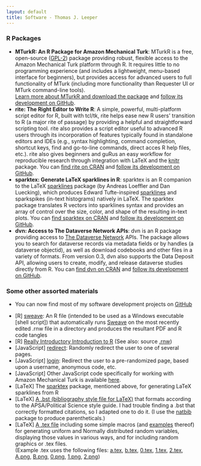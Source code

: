 ```yaml
---
layout: default
title: Software - Thomas J. Leeper
---
```


### R Packages ###

* **MTurkR: An R Package for Amazon Mechanical Turk**: MTurkR is a free, open-source ([GPL-2](http://www.gnu.org/licenses/gpl-2.0.html)) package providing robust, flexible access to the Amazon Mechanical Turk platform through R. It requires little to no programming experience (and includes a lightweight, menu-based interface for beginners), but provides access for advanced users to full functionality of MTurk (including more functionality than Requester UI or MTurk command-line tools).<br/>[Learn more about MTurkR and download the package](http://leeper.github.io/MTurkR) and [follow its development on GitHub](https://github.com/leeper/MTurkR).
* **rite: The Right Editor to Write R**: A simple, powerful, multi-platform script editor for R, built with tcl/tk, rite helps ease new R users' transition to R (a major rite of passage) by providing a helpful and straightforward scripting tool. rite also provides a script editor useful to advanced R users through its incorporation of features typically found in standalone editors and IDEs (e.g., syntax highlighting, command completion, shortcut keys, find and go-to-line commands, direct acces R help files, etc.). rite also gives beginners and guRus an easy workflow for reproducible research through integration with LaTeX and the [knitr](http://cran.r-project.org/web/packages/knitr/index.html) package. You can [find rite on CRAN](http://cran.r-project.org/web/packages/rite/index.html) and [follow its development on GitHub](https://github.com/leeper/rite).
* **sparktex: Generate LaTeX sparklines in R**: sparktex is an R companion to the LaTeX [sparklines](http://www.ctan.org/pkg/sparklines) package (by Andreas Loeffler and Dan Luecking), which produces Edward Tufte-inspired [sparklines](http://en.wikipedia.org/wiki/Sparkline) and sparkspikes (in-text histograms) natively in LaTeX. The sparktex package translates R vectors into sparklines syntax and provides an array of control over the size, color, and shape of the resulting in-text plots. You can [find sparktex on CRAN](http://cran.r-project.org/web/packages/sparktex/index.html) and [follow its development on GitHub](https://github.com/leeper/sparktex).
* **dvn: Access to The Dataverse Network APIs**: dvn is an R package providing access to [The Dataverse Network](http://thedata.org) APIs. The package allows you to search for dataverse records via metadata fields or by handles (a dataverse objectid), as well as download codebooks and other files in a variety of formats. From version 0.3, dvn also supports the Data Deposit API, allowing users to create, modify, and release dataverse studies directly from R. You can [find dvn on CRAN](http://cran.r-project.org/web/packages/dvn/index.html) and [follow its development on GitHub](https://github.com/leeper/dvn).

### Some other assorted materials ###

<!--* <a href="code/r/clipboard.r">clipboard]: Paste from (and evaluate) the contents of the clipboard and copy R objects to the clipboard-->
<!--* <a href="code/r/coefpaste.r">coefpaste]: Produce vectors of coefficients and parenthetical standard errors/standard deviations for easy output-->
<!--* <a href="code/r/expResults.r">expResults]: Produce simple experimental results tables, for initial data description and/or output-->
* You can now find most of my software development projects on [GitHub](http://github.com/leeper)
<!--* <a href="code/r/groupImpute.r">groupImpute]: A simple algorithm to impute missing experimental values-->
<!--* <a href="code/r/mergeNA.r">mergeNA]: Combine two variables with mutually exclusive missingness (e.g., for merging responses to questions from two survey forms)-->
<!--* <a href="code/r/sparktex.r">sparktex]: Produce LaTeX code for in-line sparklines, using the <a href="http://get-software.net/help/Catalogue/entries/sparklines.html#Docs">sparkline] environment-->
* [R] [sweave](code/r/sweave.r): An R file (intended to be used as a Windows executable [shell script]) that automatically runs [Sweave](http://www.statistik.lmu.de/~leisch/Sweave/) on the most recently edited .rnw file in a directory and produces the resultant PDF and R code tangles
* [R] [Really Introductory Introduction to R](http://thomasleeper.com/Rcourse/Intro2R/Intro2R.pdf) (See also: source [.rnw](http://thomasleeper.com/Rcourse/Intro2R/Intro2R.rnw))
* [JavaScript] [redirect](code/javascript/redirect.html): Randomly redirect the user to one of several pages.
* [JavaScript] [login](code/javascript/login.txt): Redirect the user to a pre-randomized page, based upon a username, anonymous code, etc.
* [JavaScript] Other JavaScript code specifically for working with Amazon Mechanical Turk is available [here](MTurkR/index.html).
* [LaTeX] The [sparktex](http://cran.r-project.org/web/packages/sparktex/index.html) package, mentioned above, for generating LaTeX sparklines from R
* [LaTeX] [A .bst (bibliography style file for LaTeX)](code/tex/apsa-leeper.bst) that formats according to the APSA/Political Science style guide. I had trouble finding a .bst that correctly formatted citations, so I adapted one to do it. (I use the [natbib](http://www.ctan.org/tex-archive/macros/latex/contrib/natbib/) package to produce parentheticals.)
* [LaTeX] [A .tex file](code/tex/random.tex) including some simple macros (and [examples](code/tex/random.pdf) thereof) for generating uniform and Normally distributed random variables, displaying those values in various ways, and for including random graphics or .tex files.<br />(Example .tex uses the following files:
[a.tex](code/tex/a.tex), [b.tex](code/tex/b.tex), [0.tex](code/tex/0.tex), [1.tex](code/tex/1.tex), [2.tex](code/tex/2.tex), [A.png](code/tex/A.png), [B.png](code/tex/B.png), [0.png](code/tex/0.png), [1.png](code/tex/1.png), [2.png](code/tex/2.png))
